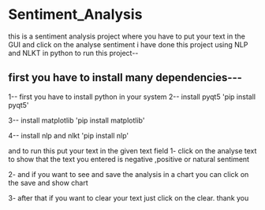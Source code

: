 # Sentiment_Analysis
this is a sentiment analysis project where you have to put your text in the GUI and click on the analyse sentiment
i have done this project using NLP and NLKT in python
to run this project--
## first you have to install many dependencies---
1-- first you have to install python in your system
2-- install pyqt5
'pip install pyqt5'

3-- install matplotlib
'pip install matplotlib'

4-- install nlp and nlkt
'pip install nlp'

and to run this put your text in the given text field
1- click on the analyse text to show that the text you entered
is negative ,positive or natural sentiment

2- and if you want to see and save the analysis in a chart you can click on the save and show chart 

3- after that if you want to clear your text just click on the clear.
thank you
